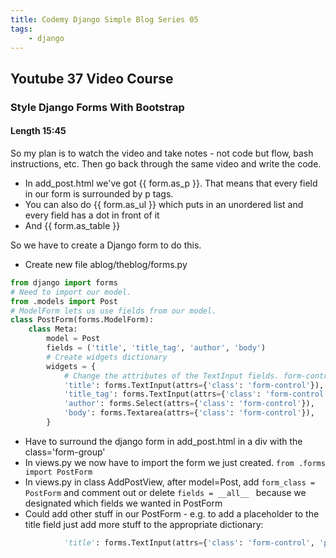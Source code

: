 ```yaml
---
title: Codemy Django Simple Blog Series 05
tags:
    - django
---
```


## Youtube 37 Video Course
### Style Django Forms With Bootstrap
#### Length 15:45

So my plan is to watch the video and take notes - not code but flow, bash instructions, etc. Then go back through the same video and write the code.

- In add_post.html we've got {{ form.as_p }}. That means that every field in our form is surrounded by p tags.
- You can also do {{ form.as_ul }} which puts in an unordered list and every field has a dot in front of it
- And {{ form.as_table }}

So we have to create a Django form to do this. 
- Create new file ablog/theblog/forms.py

``` python
from django import forms
# Need to import our model.
from .models import Post
# ModelForm lets us use fields from our model.
class PostForm(forms.ModelForm):
	class Meta:
		model = Post
		fields = ('title', 'title_tag', 'author', 'body')
		# Create widgets dictionary
		widgets = {
			# Change the attributes of the TextInput fields. form-control is a bootstrap class
			'title': forms.TextInput(attrs={'class': 'form-control'}),
			'title_tag': forms.TextInput(attrs={'class': 'form-control'}),
			'author': forms.Select(attrs={'class': 'form-control'}),
			'body': forms.Textarea(attrs={'class': 'form-control'}),
		}
```

- Have to surround the django form in add_post.html in a div with the class='form-group' 
- In views.py we now have to import the form we just created. `from .forms import PostForm`
- In views.py in class AddPostView, after model=Post, add `form_class = PostForm` and comment out or delete `fields = __all__ ` because we designated which fields we wanted in PostForm
- Could add other stuff in our PostForm - e.g. to add a placeholder to the title field just add more stuff to the appropriate dictionary:
``` python
			'title': forms.TextInput(attrs={'class': 'form-control', 'placeholder': 'Blog Post Title Goes Here'}), 
```
